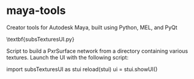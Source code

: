 # maya-tools
Creator tools for Autodesk Maya, built using Python, MEL, and PyQt

\textbf{subsTexturesUI.py}

Script to build a PxrSurface network from a directory containing various textures. Launch the UI with the following script:

import subsTexturesUI as stui
reload(stui)
ui = stui.showUI()





